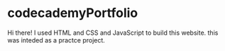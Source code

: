 # codecademyPortfolio
Hi there! 
I used HTML and CSS and JavaScript to build this website.
this was inteded as a practce project.
